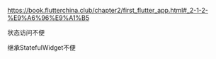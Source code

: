 https://book.flutterchina.club/chapter2/first_flutter_app.html#_2-1-2-%E9%A6%96%E9%A1%B5

状态访问不便

继承StatefulWidget不便